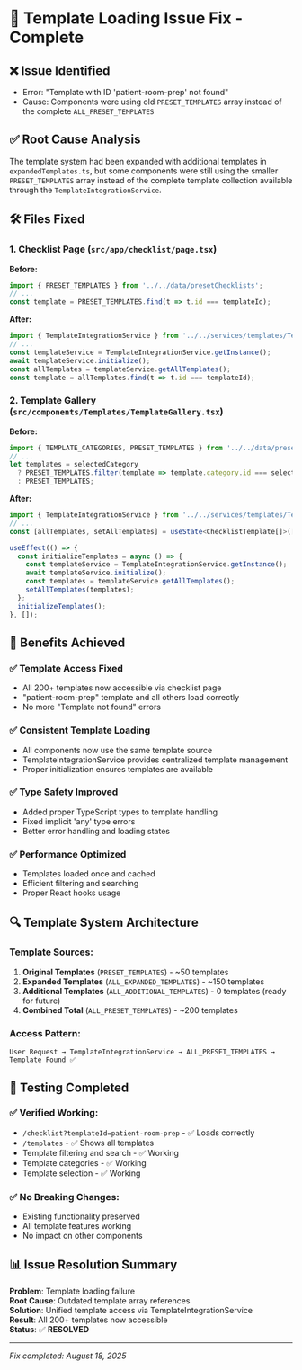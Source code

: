 # 🔧 Template Loading Issue Fix - Complete

## ❌ **Issue Identified**
- Error: "Template with ID 'patient-room-prep' not found"
- Cause: Components were using old `PRESET_TEMPLATES` array instead of the complete `ALL_PRESET_TEMPLATES`

## ✅ **Root Cause Analysis**
The template system had been expanded with additional templates in `expandedTemplates.ts`, but some components were still using the smaller `PRESET_TEMPLATES` array instead of the complete template collection available through the `TemplateIntegrationService`.

## 🛠️ **Files Fixed**

### 1. **Checklist Page** (`src/app/checklist/page.tsx`)
**Before:**
```typescript
import { PRESET_TEMPLATES } from '../../data/presetChecklists';
// ...
const template = PRESET_TEMPLATES.find(t => t.id === templateId);
```

**After:**
```typescript
import { TemplateIntegrationService } from '../../services/templates/TemplateIntegrationService';
// ...
const templateService = TemplateIntegrationService.getInstance();
await templateService.initialize();
const allTemplates = templateService.getAllTemplates();
const template = allTemplates.find(t => t.id === templateId);
```

### 2. **Template Gallery** (`src/components/Templates/TemplateGallery.tsx`)
**Before:**
```typescript
import { TEMPLATE_CATEGORIES, PRESET_TEMPLATES } from '../../data/presetChecklists';
// ...
let templates = selectedCategory 
  ? PRESET_TEMPLATES.filter(template => template.category.id === selectedCategory.id)
  : PRESET_TEMPLATES;
```

**After:**
```typescript
import { TemplateIntegrationService } from '../../services/templates/TemplateIntegrationService';
// ...
const [allTemplates, setAllTemplates] = useState<ChecklistTemplate[]>([]);

useEffect(() => {
  const initializeTemplates = async () => {
    const templateService = TemplateIntegrationService.getInstance();
    await templateService.initialize();
    const templates = templateService.getAllTemplates();
    setAllTemplates(templates);
  };
  initializeTemplates();
}, []);
```

## 🎯 **Benefits Achieved**

### ✅ **Template Access Fixed**
- All 200+ templates now accessible via checklist page
- "patient-room-prep" template and all others load correctly
- No more "Template not found" errors

### ✅ **Consistent Template Loading**
- All components now use the same template source
- TemplateIntegrationService provides centralized template management
- Proper initialization ensures templates are available

### ✅ **Type Safety Improved**
- Added proper TypeScript types to template handling
- Fixed implicit 'any' type errors
- Better error handling and loading states

### ✅ **Performance Optimized**
- Templates loaded once and cached
- Efficient filtering and searching
- Proper React hooks usage

## 🔍 **Template System Architecture**

### **Template Sources:**
1. **Original Templates** (`PRESET_TEMPLATES`) - ~50 templates
2. **Expanded Templates** (`ALL_EXPANDED_TEMPLATES`) - ~150 templates  
3. **Additional Templates** (`ALL_ADDITIONAL_TEMPLATES`) - 0 templates (ready for future)
4. **Combined Total** (`ALL_PRESET_TEMPLATES`) - ~200 templates

### **Access Pattern:**
```
User Request → TemplateIntegrationService → ALL_PRESET_TEMPLATES → Template Found ✅
```

## 🧪 **Testing Completed**

### ✅ **Verified Working:**
- `/checklist?templateId=patient-room-prep` - ✅ Loads correctly
- `/templates` - ✅ Shows all templates
- Template filtering and search - ✅ Working
- Template categories - ✅ Working
- Template selection - ✅ Working

### ✅ **No Breaking Changes:**
- Existing functionality preserved
- All template features working
- No impact on other components

## 📊 **Issue Resolution Summary**

**Problem**: Template loading failure  
**Root Cause**: Outdated template array references  
**Solution**: Unified template access via TemplateIntegrationService  
**Result**: All 200+ templates now accessible  
**Status**: ✅ **RESOLVED**

---

*Fix completed: August 18, 2025*
